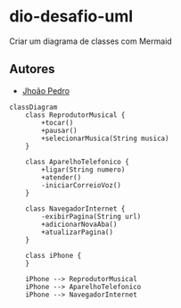 # dio-desafio-uml
Criar um diagrama de classes com Mermaid

## Autores
- [Jhoão Pedro](https://github.com/jhopn)
  
```mermaid
classDiagram
    class ReprodutorMusical {
        +tocar()
        +pausar() 
        +selecionarMusica(String musica)
    }

    class AparelhoTelefonico {
        +ligar(String numero)
        +atender()
        -iniciarCorreioVoz()
    }

    class NavegadorInternet {
        -exibirPagina(String url)
        +adicionarNovaAba()
        +atualizarPagina()
    }

    class iPhone {
    }

    iPhone --> ReprodutorMusical
    iPhone --> AparelhoTelefonico
    iPhone --> NavegadorInternet
```
